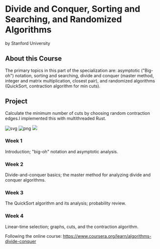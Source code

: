 # Divide and Conquer, Sorting and Searching, and Randomized Algorithms

by Stanford University

## About this Course

The primary topics in this part of the specialization are: asymptotic ("Big-oh") notation, sorting and searching, divide and conquer (master method, integer and matrix multiplication, closest pair), and randomized algorithms (QuickSort, contraction algorithm for min cuts).

## Project
Calculate the minimum number of cuts by choosing random contraction edges.I implemented this with multithreaded Rust.

![svg](graph_cut/graphs/bigone.svg) ![png](graph_cut/graphs/bigone.png) 
<img src="graph_cut/graphs/bigone.svg">


### Week 1

Introduction; "big-oh" notation and asymptotic analysis.

### Week 2

Divide-and-conquer basics; the master method for analyzing divide and conquer algorithms.

### Week 3

The QuickSort algorithm and its analysis; probability review.

### Week 4

Linear-time selection; graphs, cuts, and the contraction algorithm.

Following the online course:
https://www.coursera.org/learn/algorithms-divide-conquer
